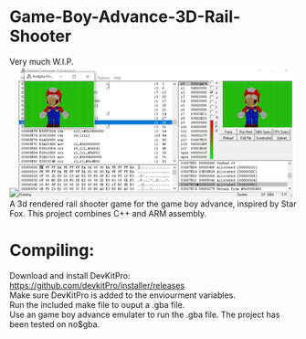 # Game-Boy-Advance-3D-Rail-Shooter
Very much W.I.P.  
<img src="docs/PreviewImage.png" width="480"><img src="docs/Project Image.png" width="480">  
A 3d rendered rail shooter game for the game boy advance, inspired by Star Fox. This project combines C++ and ARM assembly.  

# Compiling:
Download and install DevKitPro: https://github.com/devkitPro/installer/releases  
Make sure DevKitPro is added to the enviourment variables.  
Run the included make file to ouput a .gba file.  
Use an game boy advance emulater to run the .gba file. The project has been tested on no$gba.  
